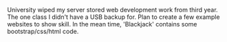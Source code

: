 University wiped my server stored web development work from third year. The one class I didn't have a USB backup for. Plan to create a few example websites to show skill. In the mean time, 'Blackjack' contains some bootstrap/css/html code.